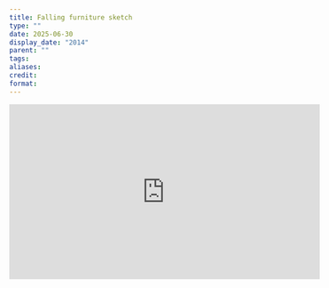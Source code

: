 ```yaml
---
title: Falling furniture sketch
type: ""
date: 2025-06-30
display_date: "2014"
parent: ""
tags: 
aliases: 
credit: 
format:
---
```

<iframe width="560" height="315" src="https://www.youtube.com/embed/rMVlxq-uoho?si=xAib2XZvU1sW5SoB" title="YouTube video player" frameborder="0" allow="accelerometer; autoplay; clipboard-write; encrypted-media; gyroscope; picture-in-picture; web-share" referrerpolicy="strict-origin-when-cross-origin" allowfullscreen></iframe>